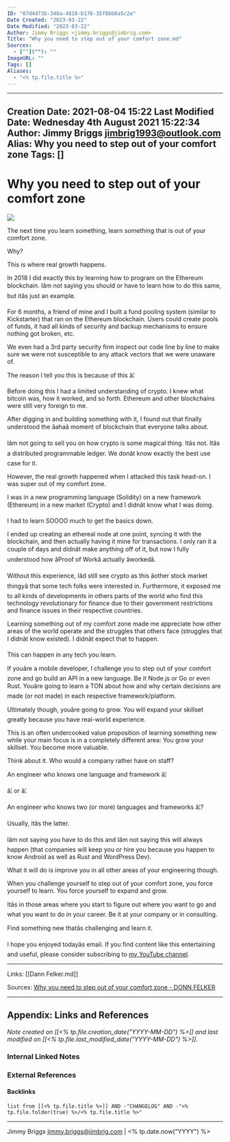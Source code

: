 ```yaml
---
ID: "87d4d73b-348a-4810-b176-35f8bb6a5c2e"
Date Created: "2023-03-22"
Date Modified: "2023-03-22"
Author: Jimmy Briggs <jimmy.briggs@jimbrig.com>
Title: "Why you need to step out of your comfort zone.md"
Sources: 
  - [""](""): ""
ImageURL: ""
Tags: []
Aliases:
  - "<% tp.file.title %>"
---
```


---
Creation Date: 2021-08-04 15:22
Last Modified Date: Wednesday 4th August 2021 15:22:34
Author: Jimmy Briggs <jimbrig1993@outlook.com>
Alias: Why you need to step out of your comfort zone
Tags: []
---

# Why you need to step out of your comfort zone

[![](https://www.donnfelker.com/wp-content/uploads/2021/04/challenge-1024x683.jpeg)](http://www.donnfelker.com/wp-content/uploads/2021/04/challenge.jpeg)

The next time you learn something, learn something that is out of your comfort zone.

Why? 

This is where real growth happens.

In 2018 I did exactly this by learning how to program on the Ethereum blockchain. Iâm not saying you should or have to learn how to do this same, but itâs just an example. 

For 6 months, a friend of mine and I built a fund pooling system (similar to Kickstarter) that ran on the Ethereum blockchain. Users could create pools of funds, it had all kinds of security and backup mechanisms to ensure nothing got broken, etc.

We even had a 3rd party security firm inspect our code line by line to make sure we were not susceptible to any attack vectors that we were unaware of.

The reason I tell you this is because of this â¦

Before doing this I had a limited understanding of crypto. I knew what bitcoin was, how it worked, and so forth. Ethereum and other blockchains were still very foreign to me. 

After digging in and building something with it, I found out that finally understood the âahaâ moment of blockchain that everyone talks about.

Iâm not going to sell you on how crypto is some magical thing. Itâs not. Itâs a distributed programmable ledger. We donât know exactly the best use case for it. 

However, the real growth happened when I attacked this task head-on. I was super out of my comfort zone. 

I was in a new programming language (Solidity) on a new framework (Ethereum) in a new market (Crypto) and I didnât know what I was doing. 

I had to learn SOOOO much to get the basics down.

I ended up creating an ethereal node at one point, syncing it with the blockchain, and then actually having it mine for transactions. I only ran it a couple of days and didnât make anything off of it, but now I fully understood how âProof of Workâ actually âworkedâ.

Without this experience, Iâd still see crypto as this âother stock market thingyâ that some tech folks were interested in. Furthermore, it exposed me to all kinds of developments in others parts of the world who find this technology revolutionary for finance due to their government restrictions and finance issues in their respective countries. 

Learning something out of my comfort zone made me appreciate how other areas of the world operate and the struggles that others face (struggles that I didnât know existed). I didnât expect that to happen.

This can happen in any tech you learn.

If youâre a mobile developer, I challenge you to step out of your comfort zone and go build an API in a new language. Be it Node.js or Go or even Rust. Youâre going to learn a TON about how and why certain decisions are made (or not made) in each respective framework/platform.

Ultimately though, youâre going to grow. You will expand your skillset greatly because you have real-world experience. 

This is an often undercooked value proposition of learning something new while your main focus is in a completely different area: You grow your skillset. You become more valuable.

Think about it. Who would a company rather have on staff? 

An engineer who knows one language and framework â¦

â¦ or â¦

An engineer who knows two (or more) languages and frameworks â¦? 

Usually, itâs the latter. 

Iâm not saying you have to do this and Iâm not saying this will always happen (that companies will keep you or hire you because you happen to know Android as well as Rust and WordPress Dev). 

What it will do is improve you in all other areas of your engineering though. 

When you challenge yourself to step out of your comfort zone, you force yourself to learn. You force yourself to expand and grow. 

Itâs in those areas where you start to figure out where you want to go and what you want to do in your career. Be it at your company or in consulting. 

Find something new thatâs challenging and learn it.

I hope you enjoyed todayâs email. If you find content like this entertaining and useful, please consider subscribing to [my YouTube channel](https://www.youtube.com/channel/UCX-K1HK8ejnnQF_GWcMHveg?sub_confirmation=1).

***

Links: [[Dann Felker.md]]

Sources: [Why you need to step out of your comfort zone - DONN FELKER](https://www.donnfelker.com/why-you-need-to-step-out-of-your-comfort-zone/)



***

## Appendix: Links and References

*Note created on [[<% tp.file.creation_date("YYYY-MM-DD") %>]] and last modified on [[<% tp.file.last_modified_date("YYYY-MM-DD") %>]].*

### Internal Linked Notes

### External References

#### Backlinks

```dataview
list from [[<% tp.file.title %>]] AND -"CHANGELOG" AND -"<% tp.file.folder(true) %>/<% tp.file.title %>"
```


***

Jimmy Briggs <jimmy.briggs@jimbrig.com> | <% tp.date.now("YYYY") %>